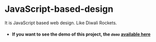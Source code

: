  # JavaScript-based-design
It is JavaScript based web design. Like Diwali Rockets.
 * #### If you want to see the demo of this project, the *`demo`* [available here](https://sharan-aithal.github.io/JavaScript-based-design/index.html)
